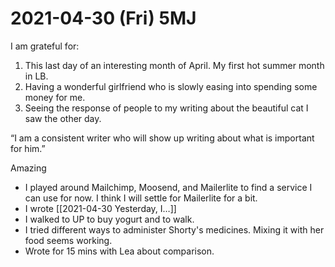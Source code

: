 # 2021-04-30 (Fri) 5MJ

I am grateful for:

1. This last day of an interesting month of April. My first hot summer month in LB.
2. Having a wonderful girlfriend who is slowly easing into spending some money for me.
3. Seeing the response of people to my writing about the beautiful cat I saw the other day.

“I am a consistent writer who will show up writing about what is important for him.”

Amazing

- I played around Mailchimp, Moosend, and Mailerlite to find a service I can use for now. I think I will settle for Mailerlite for a bit.
- I wrote [[2021-04-30 Yesterday, I…]]
- I walked to UP to buy yogurt and to walk.
- I tried different ways to administer Shorty's medicines. Mixing it with her food seems working.
- Wrote for 15 mins with Lea about comparison.

